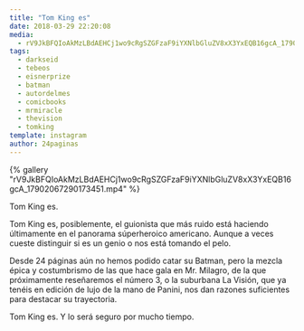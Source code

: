```yaml
---
title: "Tom King es"
date: 2018-03-29 22:20:08
media: 
  - rV9JkBFQIoAkMzLBdAEHCj1wo9cRgSZGFzaF9iYXNlbGluZV8xX3YxEQB16gcA_17902067290173451.mp4
tags: 
  - darkseid
  - tebeos
  - eisnerprize
  - batman
  - autordelmes
  - comicbooks
  - mrmiracle
  - thevision
  - tomking
template: instagram
author: 24paginas
---
```


{% gallery "rV9JkBFQIoAkMzLBdAEHCj1wo9cRgSZGFzaF9iYXNlbGluZV8xX3YxEQB16gcA_17902067290173451.mp4" %}

Tom King es.

Tom King es, posiblemente, el guionista que más ruido está haciendo últimamente en el panorama súperheroico americano. Aunque a veces cueste distinguir si es un genio o nos está tomando el pelo.

Desde 24 páginas aún no hemos podido catar su Batman, pero la mezcla épica y costumbrismo de las que hace gala en Mr. Milagro, de la que próximamente reseñaremos el número 3, o la suburbana La Visión, que ya tenéis en edición de lujo de la mano de Panini, nos dan razones suficientes para destacar su trayectoria.

Tom King es. Y lo será seguro por mucho tiempo.
